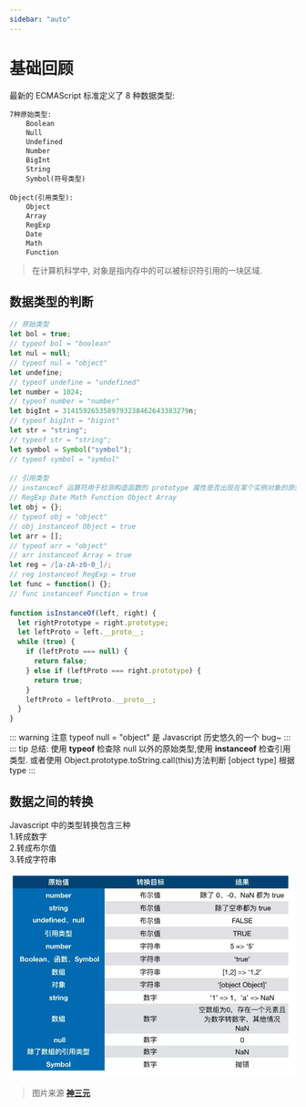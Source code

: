 ```yaml
---
sidebar: "auto"
---
```


# 基础回顾

最新的 ECMAScript 标准定义了 8 种数据类型:

    7种原始类型:
        Boolean
        Null
        Undefined
        Number
        BigInt
        String
        Symbol(符号类型)

    Object(引用类型):
        Object
        Array
        RegExp
        Date
        Math
        Function

> 在计算机科学中, 对象是指内存中的可以被标识符引用的一块区域.

## 数据类型的判断

```js
// 原始类型
let bol = true;
// typeof bol = "boolean"
let nul = null;
// typeof nul = "object"
let undefine;
// typeof undefine = "undefined"
let number = 1024;
// typeof number = "number"
let bigInt = 3141592653589793238462643383279n;
// typeof bigInt = "bigint"
let str = "string";
// typeof str = "string";
let symbol = Symbol("symbol");
// typeof symbol = "symbol"

// 引用类型
// instanceof 运算符用于检测构造函数的 prototype 属性是否出现在某个实例对象的原型链上。
// RegExp Date Math Function Object Array
let obj = {};
// typeof obj = "object"
// obj instanceof Object = true
let arr = [];
// typeof arr = "object"
// arr instanceof Array = true
let reg = /[a-zA-z0-0_]/;
// reg instanceof RegExp = true
let func = function() {};
// func instanceof Function = true

function isInstanceOf(left, right) {
  let rightPrototype = right.prototype;
  let leftProto = left.__proto__;
  while (true) {
    if (leftProto === null) {
      return false;
    } else if (leftProto === right.prototype) {
      return true;
    }
    leftProto = leftProto.__proto__;
  }
}
```

::: warning 注意
typeof null = "object" 是 Javascript 历史悠久的一个 bug~
:::
::: tip 总结:
使用 **typeof** 检查除 null 以外的原始类型,使用 **instanceof** 检查引用类型.
或者使用 Object.prototype.toString.call(this)方法判断 [object type] 根据 type
:::

## 数据之间的转换

Javascript 中的类型转换包含三种  
1.转成数字  
2.转成布尔值  
3.转成字符串

<div align="center" >
  <img src="../../assets/images/trans.jpg">
</div>

> 图片来源 **[神三元](https://user-gold-cdn.xitu.io/2019/10/20/16de9512eaf1158a?imageslim)**
